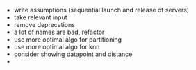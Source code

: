 - write assumptions (sequential launch and release of servers)
- take relevant input
- remove deprecations
- a lot of names are bad, refactor 
- use more optimal algo for partitioning
- use more optimal algo for knn
- consider showing datapoint and distance
- 
